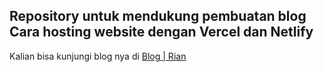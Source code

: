 ## Repository untuk mendukung pembuatan blog **Cara hosting website dengan Vercel dan Netlify**
Kalian bisa kunjungi blog nya di [Blog | Rian](https://mfebriann.github.io/tutorial/hosting-web-dengan-vercel-dan-netlify/)

